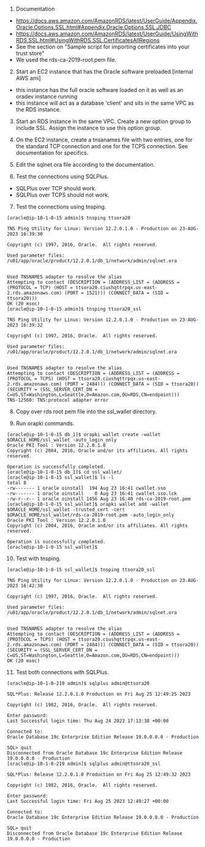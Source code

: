 1. Documentation
  - https://docs.aws.amazon.com/AmazonRDS/latest/UserGuide/Appendix.Oracle.Options.SSL.html#Appendix.Oracle.Options.SSL.JDBC
  - https://docs.aws.amazon.com/AmazonRDS/latest/UserGuide/UsingWithRDS.SSL.html#UsingWithRDS.SSL.CertificatesAllRegions
  - See the section on "Sample script for importing certificates into your trust store"
  - We used the rds-ca-2019-root.pem file.

2. Start an EC2 instance that has the Oracle software preloaded [internal AWS ami]
  - this instance has the full oracle software loaded on it as well as an oradev instance running
  - this instance will act as a database 'client' and sits in the same VPC as the RDS instance.

3. Start an RDS instance in the same VPC. Create a new option group to include SSL. Assign the instance to use this option group.

4. On the EC2 instance, create a tnsanames file with two entries, one for the standard TCP connection and one for the TCPS connection.  See documentation for specifics.

4. Edit the sqlnet.ora file according to the documentation.

5. Test the connections using SQLPlus. 
  - SQLPlus over TCP should work.
  - SQLPlus over TCPS should not work.

7. Test the connections using tnsping.
```
[oracle@ip-10-1-0-15 admin]$ tnsping ttsora20

TNS Ping Utility for Linux: Version 12.2.0.1.0 - Production on 23-AUG-2023 16:39:30

Copyright (c) 1997, 2016, Oracle.  All rights reserved.

Used parameter files:
/u01/app/oracle/product/12.2.0.1/db_1/network/admin/sqlnet.ora


Used TNSNAMES adapter to resolve the alias
Attempting to contact (DESCRIPTION = (ADDRESS_LIST = (ADDRESS = (PROTOCOL = TCP) (HOST = ttsora20.ciushqttrpqx.us-east-2.rds.amazonaws.com) (PORT = 1521))) (CONNECT_DATA = (SID = ttsora20)))
OK (20 msec)
[oracle@ip-10-1-0-15 admin]$ tnsping ttsora20_ssl

TNS Ping Utility for Linux: Version 12.2.0.1.0 - Production on 23-AUG-2023 16:39:32

Copyright (c) 1997, 2016, Oracle.  All rights reserved.

Used parameter files:
/u01/app/oracle/product/12.2.0.1/db_1/network/admin/sqlnet.ora


Used TNSNAMES adapter to resolve the alias
Attempting to contact (DESCRIPTION = (ADDRESS_LIST = (ADDRESS = (PROTOCOL = TCPS) (HOST = ttsora20.ciushqttrpqx.us-east-2.rds.amazonaws.com) (PORT = 2484))) (CONNECT_DATA = (SID = ttsora20)) (SECURITY = (SSL_SERVER_CERT_DN = C=US,ST=Washington,L=Seattle,O=Amazon.com,OU=RDS,CN=endpoint)))
TNS-12560: TNS:protocol adapter error
```

8. Copy over rds root pem file into the ssl_wallet directory.

9. Run orapki commands.
```
[oracle@ip-10-1-0-15 db_1]$ orapki wallet create -wallet $ORACLE_HOME/ssl_wallet -auto_login_only
Oracle PKI Tool : Version 12.2.0.1.0
Copyright (c) 2004, 2016, Oracle and/or its affiliates. All rights reserved.

Operation is successfully completed.
[oracle@ip-10-1-0-15 db_1]$ cd ssl_wallet/
[oracle@ip-10-1-0-15 ssl_wallet]$ ls -l
total 8
-rw------- 1 oracle oinstall  194 Aug 23 16:41 cwallet.sso
-rw------- 1 oracle oinstall    0 Aug 23 16:41 cwallet.sso.lck
-rw-r--r-- 1 oracle oinstall 1456 Aug 23 16:40 rds-ca-2019-root.pem
[oracle@ip-10-1-0-15 ssl_wallet]$ orapki wallet add -wallet $ORACLE_HOME/ssl_wallet -trusted_cert -cert $ORACLE_HOME/ssl_wallet/rds-ca-2019-root.pem -auto_login_only
Oracle PKI Tool : Version 12.2.0.1.0
Copyright (c) 2004, 2016, Oracle and/or its affiliates. All rights reserved.

Operation is successfully completed.
[oracle@ip-10-1-0-15 ssl_wallet]$
```
10. Test with tnsping.
```
[oracle@ip-10-1-0-15 ssl_wallet]$ tnsping ttsora20_ssl

TNS Ping Utility for Linux: Version 12.2.0.1.0 - Production on 23-AUG-2023 16:42:30

Copyright (c) 1997, 2016, Oracle.  All rights reserved.

Used parameter files:
/u01/app/oracle/product/12.2.0.1/db_1/network/admin/sqlnet.ora


Used TNSNAMES adapter to resolve the alias
Attempting to contact (DESCRIPTION = (ADDRESS_LIST = (ADDRESS = (PROTOCOL = TCPS) (HOST = ttsora20.ciushqttrpqx.us-east-2.rds.amazonaws.com) (PORT = 2484))) (CONNECT_DATA = (SID = ttsora20)) (SECURITY = (SSL_SERVER_CERT_DN = C=US,ST=Washington,L=Seattle,O=Amazon.com,OU=RDS,CN=endpoint)))
OK (20 msec)
```
11. Test both connections with SQLPlus.
```
[oracle@ip-10-1-0-219 admin]$ sqlplus admin@ttsora20

SQL*Plus: Release 12.2.0.1.0 Production on Fri Aug 25 12:49:25 2023

Copyright (c) 1982, 2016, Oracle.  All rights reserved.

Enter password:
Last Successful login time: Thu Aug 24 2023 17:13:38 +00:00

Connected to:
Oracle Database 19c Enterprise Edition Release 19.0.0.0.0 - Production

SQL> quit
Disconnected from Oracle Database 19c Enterprise Edition Release 19.0.0.0.0 - Production
[oracle@ip-10-1-0-219 admin]$ sqlplus admin@ttsora20_ssl

SQL*Plus: Release 12.2.0.1.0 Production on Fri Aug 25 12:49:32 2023

Copyright (c) 1982, 2016, Oracle.  All rights reserved.

Enter password:
Last Successful login time: Fri Aug 25 2023 12:49:27 +00:00

Connected to:
Oracle Database 19c Enterprise Edition Release 19.0.0.0.0 - Production

SQL> quit
Disconnected from Oracle Database 19c Enterprise Edition Release 19.0.0.0.0 - Production
```

